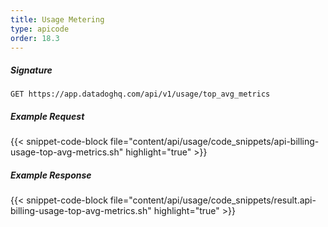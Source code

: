 ```yaml
---
title: Usage Metering
type: apicode
order: 18.3
---
```


##### Signature
`GET https://app.datadoghq.com/api/v1/usage/top_avg_metrics`
##### Example Request
{{< snippet-code-block file="content/api/usage/code_snippets/api-billing-usage-top-avg-metrics.sh" highlight="true" >}}
##### Example Response
{{< snippet-code-block file="content/api/usage/code_snippets/result.api-billing-usage-top-avg-metrics.sh" highlight="true" >}}